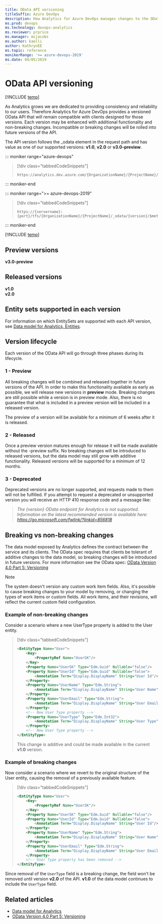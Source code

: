 ```yaml
---
title: OData API versioning
titleSuffix: Azure DevOps 
description: How Analytics for Azure DevOps manages changes to the OData API  
ms.prod: devops
ms.technology: devops-analytics
ms.reviewer: prprice
ms.manager: mijacobs
ms.author: kaelli
author: KathrynEE
ms.topic: reference
monikerRange: '>= azure-devops-2019'
ms.date: 04/05/2019
---
```


# OData API versioning


[!INCLUDE [temp](../_shared/version-azure-devops.md)]

As Analytics grows we are dedicated to providing consistency and reliability to our users. Therefore Analytics for Azure DevOps provides a versioned OData API that will remain compatible with clients designed for those versions. Each version may be enhanced with additional functionality and non-breaking changes. Incompatible or breaking changes will be rolled into future versions of the API.

The API version follows the _odata element in the request path and has value as one of our supported versions: **v1.0**, **v2.0** or **v3.0-preview**.

::: moniker range="azure-devops"

> [!div class="tabbedCodeSnippets"]
> ```OData
> https://analytics.dev.azure.com/{OrganizationName}/{ProjectName}/_odata/{version}/$metadata
> ``` 

::: moniker-end

::: moniker range=">= azure-devops-2019"

> [!div class="tabbedCodeSnippets"]
> ```OData
> https://{servername}:{port}/tfs/{OrganizationName}/{ProjectName}/_odata/{version}/$metadata
> ```

::: moniker-end

[!INCLUDE [temp](../_shared/analytics-preview.md)]


## Preview versions

<strong>v3.0-preview</strong>

## Released versions

<strong>v1.0</strong>  
<strong>v2.0</strong>

## Entity sets supported in each version

For information on which EntitySets are supported with each API version, see [Data model for Analytics, Entities](data-model-analytics-service.md#entities). 


## Version lifecycle

Each version of the OData API will go through three phases during its lifecycle. 

### 1 - Preview

All breaking changes will be combined and released together in future versions of the API. In order to make this functionality available as early as possible, we will release new versions in **preview** mode. Breaking changes are still possible while a version is in preview mode. Also, there is no guarantee that what is included in a preview version will be included in a released version.

The preview of a version will be available for a minimum of 6 weeks after it is released.

### 2 - Released

Once a preview version matures enough for release it will be made available without the -preview suffix. No breaking changes will be introduced to released versions, but the data model may still grow with additive functionality. Released versions will be supported for a minimum of 12 months. 

### 3 - Deprecated

Deprecated versions are no longer supported, and requests made to them will not be fulfilled. If you attempt to request a deprecated or unsupported version you will receive an HTTP 410 response code and a message like:

> *The {version} OData endpoint for Analytics is not supported. Information on the latest recommended version is available here: https://go.microsoft.com/fwlink/?linkid=856818*



## Breaking vs non-breaking changes

The data model exposed by Analytics defines the contract between the service and its clients. The OData spec requires that clients be tolerant of additive changes to the data model, so breaking changes will be introduced in future versions. For more information see the OData spec: 
[OData Version 4.0 Part 5: Versioning](https://docs.oasis-open.org/odata/odata/v4.0/errata03/os/complete/part1-protocol/odata-v4.0-errata03-os-part1-protocol-complete.html#_Toc453752208)

> [!NOTE]  
> The system doesn't version any custom work item fields. Also, it's possible to cause breaking changes to your model by removing, or changing the types of work items or custom fields. All work items, and their revisions, will reflect the current custom field configuration.

### Example of non-breaking changes

Consider a scenario where a new UserType property is added to the User entity.

> [!div class="tabbedCodeSnippets"]
> ```XML
> <EntityType Name="User">
>     <Key>
>         <PropertyRef Name="UserSK"/>
>     </Key>
>     <Property Name="UserSK" Type="Edm.Guid" Nullable="false"/>
>     <Property Name="UserId" Type="Edm.Guid" Nullable="false">
>         <Annotation Term="Display.DisplayName" String="User Id"/>
>     </Property>
>     <Property Name="UserName" Type="Edm.String">
>         <Annotation Term="Display.DisplayName" String="User Name"/>
>     </Property>
>     <Property Name="UserEmail" Type="Edm.String">
>         <Annotation Term="Display.DisplayName" String="User Email"/>
>     </Property>
>     <!-- New User Type property -->
>     <Property Name="UserType" Type="Edm.Int32">
>         <Annotation Term="Display.DisplayName" String="User Type"/>
>     </Property>
>     <!-- New User Type property -->
> </EntityType>
> ```
> This change is additive and could be made available in the current **v1.0** version.

### Example of breaking changes

Now consider a scenario where we revert to the original structure of the User entity, causing the removal of a previously available feature.


> [!div class="tabbedCodeSnippets"]
> ```XML
> <EntityType Name="User">
>     <Key>
>         <PropertyRef Name="UserSK"/>
>     </Key>
>     <Property Name="UserSK" Type="Edm.Guid" Nullable="false"/>
>     <Property Name="UserId" Type="Edm.Guid" Nullable="false">
>         <Annotation Term="Display.DisplayName" String="User Id"/>
>     </Property>
>     <Property Name="UserName" Type="Edm.String">
>         <Annotation Term="Display.DisplayName" String="User Name"/>
>     </Property>
>     <Property Name="UserEmail" Type="Edm.String">
>         <Annotation Term="Display.DisplayName" String="User Email"/>
>     </Property>
>     <!-- User Type property has been removed -->
> </EntityType>
> ```

Since removal of the `UserType` field is a breaking change, the field won't be removed until version <strong>v2.0</strong> of the API. <strong>v1.0</strong> of the data model continues to include the `UserType` field.


## Related articles

- [Data model for Analytics](data-model-analytics-service.md)
- [OData Version 4.0 Part 5: Versioning](https://docs.oasis-open.org/odata/odata/v4.0/errata03/os/complete/part1-protocol/odata-v4.0-errata03-os-part1-protocol-complete.html#_Toc453752208)
